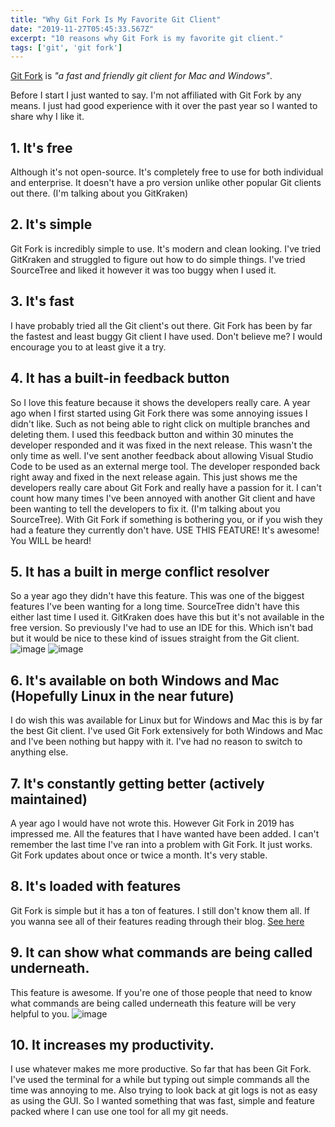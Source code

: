 ```yaml
---
title: "Why Git Fork Is My Favorite Git Client"
date: "2019-11-27T05:45:33.567Z"
excerpt: "10 reasons why Git Fork is my favorite git client."
tags: ['git', 'git fork']
---
```


[Git Fork](https://git-fork.com/) is *"a fast and friendly git client for Mac and Windows"*.

Before I start I just wanted to say. I'm not affiliated with Git Fork by any means. I just had good experience with it over the past year so I wanted to share why I like it.

## 1. It's free
Although it's not open-source. It's completely free to use for both individual and enterprise. It doesn't have a pro version unlike other popular Git clients out there. (I'm talking about you GitKraken)

## 2. It's simple
Git Fork is incredibly simple to use. It's modern and clean looking. I've tried GitKraken and struggled to figure out how to do simple things. I've tried SourceTree and liked it however it was too buggy when I used it.

## 3. It's fast
I have probably tried all the Git client's out there. Git Fork has been by far the fastest and least buggy Git client I have used. Don't believe me? I would encourage you to at least give it a try.

## 4. It has a built-in feedback button
So I love this feature because it shows the developers really care. A year ago when I first started using Git Fork there was some annoying issues I didn't like. Such as not being able to right click on multiple branches and deleting them. I used this feedback button and within 30 minutes the developer responded and it was fixed in the next release. This wasn't the only time as well. I've sent another feedback about allowing Visual Studio Code to be used as an external merge tool. The developer responded back right away and fixed in the next release again. This just shows me the developers really care about Git Fork and really have a passion for it. I can't count how many times I've been annoyed with another Git client and have been wanting to tell the developers to fix it. (I'm talking about you SourceTree). With Git Fork if something is bothering you, or if you wish they had a feature they currently don't have. USE THIS FEATURE! It's awesome! You WILL be heard!

## 5. It has a built in merge conflict resolver
So a year ago they didn't have this feature. This was one of the biggest features I've been wanting for a long time. SourceTree didn't have this either last time I used it. GitKraken does have this but it's not available in the free version. So previously I've had to use an IDE for this. Which isn't bad but it would be nice to these kind of issues straight from the Git client.
![image](https://fork.dev/images/mergeConflict1.jpg)
![image](https://fork.dev/images/mergeConflict2.jpg)

## 6. It's available on both Windows and Mac (Hopefully Linux in the near future)
I do wish this was available for Linux but for Windows and Mac this is by far the best Git client. I've used Git Fork extensively for both Windows and Mac and I've been nothing but happy with it. I've had no reason to switch to anything else.

## 7. It's constantly getting better (actively maintained)
A year ago I would have not wrote this. However Git Fork in 2019 has impressed me. All the features that I have wanted have been added. I can't remember the last time I've ran into a problem with Git Fork. It just works. Git Fork updates about once or twice a month. It's very stable.

## 8. It's loaded with features
Git Fork is simple but it has a ton of features. I still don't know them all. If you wanna see all of their features reading through their blog. [See here](https://fork.dev/blog/)

## 9. It can show what commands are being called underneath.
This feature is awesome. If you're one of those people that need to know what commands are being called underneath this feature will be very helpful to you.
![image](https://fork.dev/blog/posts/fork-1.0.67/activity_manager.gif)

## 10. It increases my productivity.
I use whatever makes me more productive. So far that has been Git Fork. I've used the terminal for a while but typing out simple commands all the time was annoying to me. Also trying to look back at git logs is not as easy as using the GUI. So I wanted something that was fast, simple and feature packed where I can use one tool for all my git needs.
